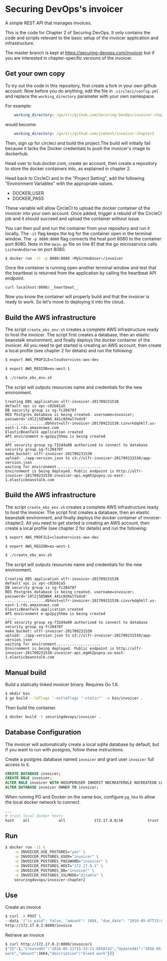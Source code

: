 Securing DevOps's invoicer
==========================

A simple REST API that manages invoices.

This is the code for Chapter 2 of Securing DevOps. It only contains the code and
scripts relevant to the basic setup of the invoicer application and
infrastructure.

The master branch is kept at https://securing-devops.com/invoicer but if you are
interested in chapter-specific versions of the invoicer.

Get your own copy
-----------------

To try out the code in this repository, first create a fork in your own github
account. Now before you do anything, edit the file in `.circleci/config.yml` and
replace the `working_directory` parameter with your own namespace.

For example:
```yaml
    working_directory: /go/src/github.com/Securing-DevOps/invoicer-chapter2
```
would become:
```yaml
    working_directory: /go/src/github.com/jvehent/invoicer-chapter2
```

Then, sign up for circleci and build the project.The build will initially fail
because it lacks the Docker credentials to push the invoicer's image to
dockerhub.

Head over to hub.docker.com, create an account, then create a repository to store
the docker containers into, as explained in chapter 2.

Head back to CircleCi and in the "Project Setting", add the following
"Environment Variables" with the appropriate values.

- DOCKER_USER
- DOCKER_PASS

These variable will allow CircleCI to upload the docker container of the
invoicer into your own account. Once added, trigger a rebuild of the CircleCI
job and it should succeed and upload the container without issue.

You can then pull and run the container from your repository and run it locally.  The `-it` flag keeps the log for the container open in the terminal window.  The `-p 8080:8080` flag connects the host port 8080 to the container port 8080.  Note in the `main.go` file on line 81 that the go microservice calls `ListenAndServe` on port 8080.

```bash
$ docker run -it -p 8080:8080 <MyGitHubUser>/invoicer
```

Once the container is running open another terminal window and test that the heartbeat is returned from the application by calling the heartbeat API endpoint.

```
curl localhost:8080/__heartbeat__
```

Now you know the container will properly build and that the invoicer is ready to work.  So let's move to deploying it into the cloud.

Build the AWS infrastructure
----------------------------

The script `create_ebs_env.sh` creates a complete AWS infrastructure ready to
host the invoicer. The script first creates a database, then an elastic
beanstalk environment, and finally deploys the docker container of the
invoicer. All you need to get started is creating an AWS account, then
create a local profile (see chapter 2 for details) and run the following:

```bash
$ export AWS_PROFILE=cloudservices-aws-dev

$ export AWS_REGION=eu-west-1

$ ./create_ebs_env.sh
```

The script will outputs resources name and credentials for the new environment.
```
Creating EBS application ulfr-invoicer-201709231530
default vpc is vpc-c02b81a5
DB security group is sg-fc20478f
RDS Postgres database is being created. username=invoicer; password='i0l2jSQ5WkK_441c8dXwlYods9'
..................dbhost=ulfr-invoicer-201709231530.czvvrkdqhklf.us-east-1.rds.amazonaws.com
ElasticBeanTalk application created
API environment e-qp2pyjhhma is being created
.....
API security group sg-732d4a00 authorized to connect to database security group sg-fc20478f
make_bucket: ulfr-invoicer-201709231530
upload: ./app-version.json to s3://ulfr-invoicer-201709231530/app-version.json
waiting for environment....................
Environment is being deployed. Public endpoint is http://ulfr-invoicer-201709231530-invoicer-api.egmh2pupxy.us-east-1.elasticbeanstalk.com
```

Build the AWS infrastructure
----------------------------

The script `create_ebs_env.sh` creates a complete AWS infrastructure ready to
host the invoicer. The script first creates a database, then an elastic
beanstalk environment, and finally deploys the docker container of
invoicer-chapter2. All you need to get started is creating an AWS account, then
create a local profile (see chapter 2 for details) and run the following:

```bash
$ export AWS_PROFILE=cloudservices-aws-dev

$ export AWS_REGION=eu-west-1

$ ./create_ebs_env.sh
```

The script will outputs resources name and credentials for the new environment.
```
Creating EBS application ulfr-invoicer-201709231530
default vpc is vpc-c02b81a5
DB security group is sg-fc20478f
RDS Postgres database is being created. username=invoicer; password='i0l2jSQ5WkK_441c8dXwlYods9'
..................dbhost=ulfr-invoicer-201709231530.czvvrkdqhklf.us-east-1.rds.amazonaws.com
ElasticBeanTalk application created
API environment e-qp2pyjhhma is being created
.....
API security group sg-732d4a00 authorized to connect to database security group sg-fc20478f
make_bucket: ulfr-invoicer-201709231530
upload: ./app-version.json to s3://ulfr-invoicer-201709231530/app-version.json
waiting for environment....................
Environment is being deployed. Public endpoint is http://ulfr-invoicer-201709231530-invoicer-api.egmh2pupxy.us-east-1.elasticbeanstalk.com
```

Manual build
------------

Build a statically linked invoicer binary. Requires Go 1.6.

```bash
$ mkdir bin
$ go build --ldflags '-extldflags "-static"' -o bin/invoicer .
```

Then build the container.
```bash
$ docker build -t securingdevops/invoicer .
```

Database Configuration
----------------------

The invoicer will automatically create a local sqlite database by default, but
if you want to run with postgres, follow these instructions.

Create a postgres database named `invoicer` and grant user `invoicer` full
access to it.
```sql
CREATE DATABASE invoicer;
CREATE ROLE invoicer;
ALTER ROLE invoicer WITH NOSUPERUSER INHERIT NOCREATEROLE NOCREATEDB LOGIN PASSWORD 'invoicer';
ALTER DATABASE invoicer OWNER TO invoicer;
```

When running PG and Docker on the same box, configure `pg_hba` to allow the
local docker network to connect.
```bash
...
# trust local docker hosts
host    all             all             172.17.0.0/16           trust
```

Run
---

```bash
$ docker run -it \
    -e INVOICER_USE_POSTGRES="yes" \
    -e INVOICER_POSTGRES_USER="invoicer" \
    -e INVOICER_POSTGRES_PASSWORD="invoicer" \
    -e INVOICER_POSTGRES_HOST="172.17.0.1" \
    -e INVOICER_POSTGRES_DB="invoicer" \
    -e INVOICER_POSTGRES_SSLMODE="disable" \
    securingdevops/invoicer-chapter2
```

Use
---
Create an invoice
```bash
$ curl -X POST \
--data '{"is_paid": false, "amount": 1664, "due_date": "2016-05-07T23:00:00Z", "charges": [ { "type":"blood work", "amount": 1664, "description": "blood work" } ] }' \
http://172.17.0.2:8080/invoice
```

Retrieve an invoice
```bash
$ curl http://172.17.0.2:8080/invoice/1
{"ID":1,"CreatedAt":"2016-05-21T15:33:21.855874Z","UpdatedAt":"2016-05-21T15:33:21.855874Z","DeletedAt":null,"is_paid":false,"amount":1664,"payment_date":"0001-01-01T00:00:00Z","due_date":"2016-05-07T23:00:00Z","charges":[{"ID":1,"CreatedAt":"2016-05-21T15:33:21.8637Z","UpdatedAt":"2016-05-21T15:33:21.8637Z","DeletedAt":null,"invoice_id":1,"type":"blood
work","amount":1664,"description":"blood work"}]}
```
